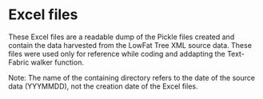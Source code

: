 # Excel files

These Excel files are a readable dump of the Pickle files created and contain the data harvested from the LowFat Tree XML source data. These files were used only for reference while coding and addapting the Text-Fabric walker function.

Note: The name of the containing directory refers to the date of the source data (YYYMMDD), not the creation date of the Excel files.
